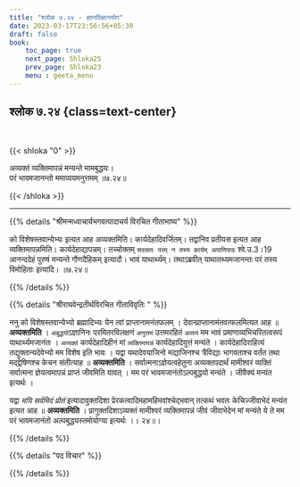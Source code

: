```yaml
---
title: "श्लोक ७.२४ - ज्ञानविज्ञानयोग"
date: 2023-03-17T23:56:56+05:30
draft: false
book:
    toc_page: true
    next_page: Shloka25
    prev_page: Shloka23
    menu : geeta_menu
---
```




## श्लोक ७.२४ {class=text-center}

<br/>

{{< shloka  "0"  >}}

अव्यक्तं व्यक्तिमापन्नं मन्यन्ते मामबुद्धयः।  
परं भावमजानन्तो ममाव्ययमनुत्तमम् ॥७.२४॥

{{< /shloka >}}

---


{{% details "श्रीमन्मध्वाचार्यभगवत्पादाचर्य विरचित  गीताभाष्य" %}}

को विशेषस्तवान्येभ्यः इत्यत आह अव्यक्तमिति। कार्यदेहादिवर्जितम्। 
तद्वानिव प्रतीयस इत्यत आह व्यक्तिमापन्नमिति। कार्यदेहाद्यापन्नम्। 
तच्चोक्तम् `सदसतः परम् न तस्य कार्यम् अपाणिपादः` श्वे.उ.3।19 
आनन्ददेहं पुरुषं मन्यन्ते गौणदैहिकम् इत्यादौ। भावं याथार्थ्यम्। 
तथाऽब्रवीत् याथातथ्यमजानन्तः परं तस्य विमोहिताः इत्यादि। ॥७.२४॥

{{% /details %}}



{{% details "श्रीराघवेन्द्रतीर्थविरचित गीताविवृतिः " %}}

ननु को विशेषस्तवान्येभ्यो ब्रह्मादिभ्यः येन त्वां 
प्राप्तानामनंतफलम्‌ ।
देवान्प्राप्तानामंतवत्फलमित्यत आह ॥ 
**अव्यक्तमिति** । `अबुद्धयो`ऽज्ञानिनः
परमितरविलक्षणं `अनुत्तमं` उत्तमरहितं 
`अव्ययं` मम भावं प्रमाणाव्यभिचरितत्वरूपं याथार्थ्यमजानंतः । 
`अव्यक्तं` कार्यदेहादिहीनं मां
`व्यक्तिमापन्नं` कार्यदेहादियुत्तं मन्यंते । 
कार्यदेहादिराहित्यं तद्युक्तान्यदेवेभ्यो मम विशेष इति भावः । 
यद्वा यथादेवयाजिनो मद्याजिनश्च त्रैविद्याः 
भागवताश्च वर्तंत तथा मद्द्वेषिणश्च केचन संतीत्याह ॥ 
**अव्यक्तमिति** । सर्वात्मनाऽज्ञेयत्वहेतुना अव्यक्तपदार्थं 
मामीश्वरं व्यक्तिं सर्वात्मना ज्ञेयत्वमापन्नं
प्राप्तं जीवमिति यावत्‌ । मम परं भावमजानंतोऽल्पबुद्धयो 
मन्यंते । जीवैक्यं मन्यंत इत्यर्थः ।   

यद्वा *मयि सर्वमिदं प्रोतं* इत्यादावुक्तदिशा
प्रेरकत्वादिमहामहिमवांश्चेद्भवान्‌ तत्कथं भवतः 
केचिज्जीवाभेदं मन्यंत इत्यत
आह ॥ **अव्यक्तमिति** । प्रागुक्तदिशाऽव्यक्तं 
मामीश्वरं व्यक्तिमापन्नं जीवं
जीवाभेदेन मां मन्यंते ये ते मम परं भावमजानंतो
अल्पबुद्धयस्तमोयोग्या इत्यर्थः ।। २४॥।


{{% /details %}}



{{% details "पद विचार" %}}


{{% /details %}}
